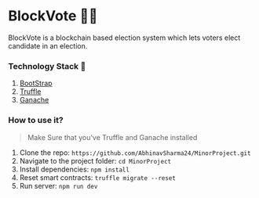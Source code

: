 # BlockVote 🤝🏻
BlockVote is a blockchain based election system which lets voters elect candidate in an election.

### Technology Stack 🎨
1. [BootStrap](https://getbootstrap.com/) 
2. [Truffle](https://www.trufflesuite.com/) 
3. [Ganache](https://www.trufflesuite.com/ganache) 

### How to use it?

>Make Sure that you've Truffle and Ganache installed

1. Clone the repo: `https://github.com/AbhinavSharma24/MinorProject.git`
2. Navigate to the project folder: `cd MinorProject`
3. Install dependencies: `npm install`
4. Reset smart contracts: `truffle migrate --reset`
5. Run server: `npm run dev`

